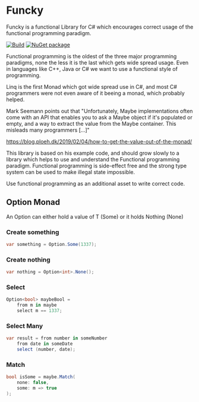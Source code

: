 # Funcky

Funcky is a functional Library for C# which encourages correct usage of the functional programming paradigm.

[![Build](https://github.com/messerli-informatik-ag/funcky/workflows/Build/badge.svg)](https://github.com/messerli-informatik-ag/funcky/actions?query=workflow%3ABuild)
[![NuGet package](https://buildstats.info/nuget/Funcky)](https://www.nuget.org/packages/Funcky)

Functional programming is the oldest of the three major programming paradigms, none the less it is the last which gets wide spread usage. Even in languages like C++, Java or C# we want to use a functional style of programming.

Linq is the first Monad which got wide spread use in C#, and most C# programmers were not even aware of it beeing a monad, which probably helped.

Mark Seemann points out that "Unfortunately, Maybe implementations often come with an API that enables you to ask a Maybe object if it's populated or empty, and a way to extract the value from the Maybe container. This misleads many programmers [...]"

https://blog.ploeh.dk/2019/02/04/how-to-get-the-value-out-of-the-monad/

This library is based on his example code, and should grow slowly to a library which helps to use and understand the Functional programming paradigm. Functional programming is side-effect free and the strong type system can be used to make illegal state impossible. 

Use functional programming as an additional asset to write correct code.

## Option Monad

An Option<T> can either hold a value of T (Some) or it holds Nothing (None)

### Create something

```csharp
var something = Option.Some(1337);
```
    
### Create nothing

```csharp
var nothing = Option<int>.None();
```

### Select

```csharp
Option<bool> maybeBool =
    from m in maybe
    select m == 1337;
```

### Select Many 

```csharp
var result = from number in someNumber
    from date in someDate
    select (number, date);
```

### Match

```csharp
bool isSome = maybe.Match(
    none: false,
    some: m => true
);
```
